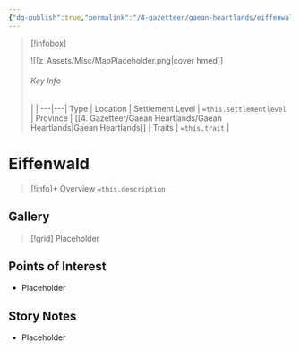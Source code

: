 ```yaml
---
{"dg-publish":true,"permalink":"/4-gazetteer/gaean-heartlands/eiffenwald/eiffenwald/","noteIcon":""}
---
```



> [!infobox]
> 
> ![[z_Assets/Misc/MapPlaceholder.png\|cover hmed]]
> ###### Key Info
>  |   |
> ---|---|
> Type | Location |
> Settlement Level | `=this.settlementlevel` |
> Province | [[4. Gazetteer/Gaean Heartlands/Gaean Heartlands\|Gaean Heartlands]] |
> Traits | `=this.trait` |

# Eiffenwald

> [!info]+ Overview
> `=this.description`

## Gallery

>[!grid]
>Placeholder


## Points of Interest

- Placeholder

## Story Notes

- Placeholder